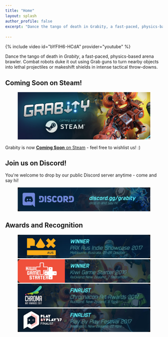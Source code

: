 ```yaml
---
title: "Home"
layout: splash
author_profile: false
excerpt: "Dance the tango of death in Grabity, a fast-paced, physics-based arena brawler."

---
```


{% include video id="bYFIH6-HCdA" provider="youtube" %}

Dance the tango of death in *Grabity*, a fast-paced, physics-based arena brawler. Combat robots duke it out using Grab guns to turn nearby objects into lethal projectiles or makeshift shields in intense tactical throw-downs.


## Coming Soon on Steam!

<figure>
    <a href="http://store.steampowered.com/app/652810/Grabity/"><img src="/assets/images/steam/grabity_coming_soon_to_steam.jpg"></a>
</figure>

Grabity is now [**Coming Soon** on Steam](http://store.steampowered.com/app/652810/Grabity/) - feel free to wishlist us! :)


## Join us on Discord!

You're welcome to drop by our public Discord server anytime - come and say hi!

<figure>
    <a href="http://discord.gg/grabity"><img src="/assets/images/discord/grabity_discord.jpg"></a>
</figure>


## Awards and Recognition

<figure>
    <a href="http://aus.paxsite.com/indie/2017/08#grabity"><img src="/assets/images/awards/pax_aus_2017.jpg"></a>
    <a href="http://nzgda.com/news/kiwi-game-starter-2016/"><img src="/assets/images/awards/kiwi_game_starter_2016.jpg"></a>
    <a href="http://www.chromacon.co.nz/art-awards/"><img src="/assets/images/awards/chromacon_2017.jpg"></a>
    <a href="http://www.playbyplay.co.nz/awards/"><img src="/assets/images/awards/play_by_play_2017.jpg"></a>
</figure>
